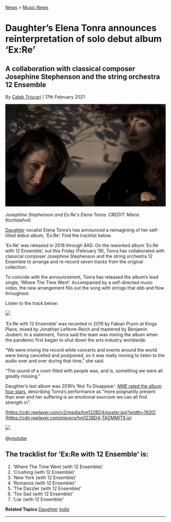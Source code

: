[News](https://www.nme.com/news) > [Music News](https://www.nme.com/news/music)

# Daughter’s Elena Tonra announces reinterpretation of solo debut album ‘Ex:Re’

## A collaboration with classical composer Josephine Stephenson and the string orchestra 12 Ensemble

By [Caleb Triscari](https://www.nme.com/author/caleb-triscari) | 17th February 2021

<img src="/Images/Marika Kochiashvili/Elena-Tonra-Josephine-Stephenson-2021-credit-Maria-Kochiashvili@2000x1270.jpg">

*Josephine Stephenson and Ex:Re's Elena Tonra. CREDIT: Maria Kochiashvili.*

[Daughter](https://www.nme.com/artists/daughter) vocalist Elena Tonra’s has announced a reimagining of her self-titled debut album, ‘Ex:Re’. Find the tracklist below.

‘Ex:Re’ was released in 2018 through 4AD. On the reworked album ‘Ex:Re with 12 Ensemble’, out this Friday (February 19), Tonra has collaborated with classical composer Josephine Stephenson and the string orchestra 12 Ensemble to arrange and re-record seven tracks from the original collection.

To coincide with the announcement, Tonra has released the album’s lead single, ‘Where The Time Went’. Accompanied by a self-directed music video, the new arrangement fills out the song with strings that ebb and flow throughout.

Listen to the track below:

[<img src="https://i.ytimg.com/vi/qspNfvk_rTU/maxresdefault.jpg">](https://www.youtube.com/watch?v=qspNfvk_rTU)

‘Ex:Re with 12 Ensemble’ was recorded in 2019 by Fabian Prynn at Kings Place, mixed by Jonathan Lefèvre-Reich and mastered by Benjamin Joubert. In a statement, Tonra said the team was mixing the album when the pandemic first began to shut down the arts industry worldwide.

“We were mixing the record while concerts and events around the world were being cancelled and postponed, so it was really moving to listen to the audio over and over during that time,” she said.

“The sound of a room filled with people was, and is, something we were all greatly missing.”

Daughter’s last album was 2016’s ‘Not To Disappear’. [*NME* rated the album four stars,](https://www.nme.com/reviews/reviews-daughter-16370-308251) describing Tonra’s performance as “more poignantly present than ever and her suffering is an emotional exorcism we can all find strength in”.

[https://cdn.jwplayer.com/v2/media/hm122BD4/poster.jpg?width=1920](https://cdn.jwplayer.com/players/hm122BD4-TADMMIT9.js)

[<img src="https://i.ytimg.com/vi/aZ7hl3ERY8U/maxresdefault.jpg">](https://www.youtube.com/watch?v=aZ7hl3ERY8U)

@[youtube](https://www.youtube.com/watch?v=aZ7hl3ERY8U)

## The tracklist for ‘Ex:Re with 12 Ensemble’ is:

1. ‘Where The Time Went (with 12 Ensemble)’
2. ‘Crushing (with 12 Ensemble)’
3. ‘New York (with 12 Ensemble)’
4. ‘Romance (with 12 Ensemble)’
5. ‘The Dazzler (with 12 Ensemble)’
6. ‘Too Sad (with 12 Ensemble)’
7. ‘Liar (with 12 Ensemble)’



**Related Topics**
[Daughter](https://www.nme.com/artists/daughter) [Indie](https://www.nme.com/tag/indie)

---


